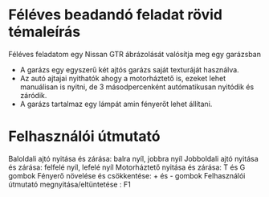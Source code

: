 # Féléves beadandó feladat rövid témaleírás

Féléves feladatom egy Nissan GTR ábrázolását valósítja meg egy garázsban
* A garázs egy egyszerű két ajtós garázs saját texturáját használva. 
* Az autó ajtajai nyithatók ahogy a motorháztető is, ezeket lehet manuálisan is nyitni, de 3 másodpercenként autómatikusan nyitódik és záródik.
* A garázs tartalmaz egy lámpát amin fényerőt lehet állítani.  
# Felhasználói útmutató
Baloldali ajtó nyitása és zárása: balra nyíl, jobbra nyíl
Jobboldali ajtó nyitása és zárása: felfelé nyíl, lefelé nyíl
Motorháztető nyitása és zárása: T és G gombok
Fényerő növelése és csökkentése: + és - gombok
Felhasználói útmutató megnyitása/eltüntetése : F1

